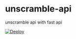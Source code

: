 # unscramble-api
unscramble api with fast api


[![Deploy](https://button.deta.dev/1/svg)](https://go.deta.dev/deploy)
